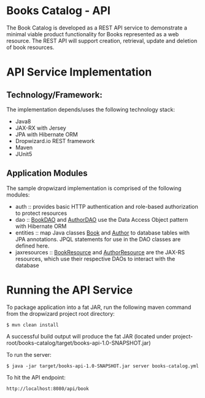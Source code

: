 # Books Catalog - API

The Book Catalog is developed as a REST API service to demonstrate a minimal viable product functionality for Books represented as a web resource. The REST API will support creation, retrieval, update and deletion of book resources. 

# API Service Implementation

## Technology/Framework:
The implementation depends/uses the following technology stack:

- Java8
- JAX-RX with Jersey
- JPA with Hibernate ORM
- Dropwizard.io REST framework
- Maven
- JUnit5

## Application Modules
The sample dropwizard implementation is comprised of the following modules:

- auth :: provides basic HTTP authentication and role-based authorization to protect resources
- dao :: [BookDAO](https://github.com/sonelson/books-catalog/blob/master/src/main/java/dev/sol/catalog/dao/BookDAO.java) and [AuthorDAO](https://github.com/sonelson/books-catalog/blob/master/src/main/java/dev/sol/catalog/dao/AuthorDAO.java) use the Data Access Object pattern with Hibernate ORM 
- entities :: map Java classes [Book](https://github.com/sonelson/books-catalog/blob/master/src/main/java/dev/sol/catalog/entities/Book.java) and [Author](https://github.com/sonelson/books-catalog/blob/master/src/main/java/dev/sol/catalog/entities/Author.java) to database tables with JPA annotations. JPQL statements for use in the DAO classes are  defined here.
- jaxresources :: [BookResource](https://github.com/sonelson/books-catalog/blob/master/src/main/java/dev/sol/catalog/jaxresources/BookResource.java) and [AuthorResource](https://github.com/sonelson/books-catalog/blob/master/src/main/java/dev/sol/catalog/jaxresources/AuthorResource.java) are the JAX-RS resources, which use their respective DAOs to interact with the database

# Running the API Service

To package application into a fat JAR, run the following maven command from the dropwizard project root directory:

    $ mvn clean install

A successful build output will produce the fat JAR (located under project-root/books-catalog/target/books-api-1.0-SNAPSHOT.jar)

To run the server:

    $ java -jar target/books-api-1.0-SNAPSHOT.jar server books-catalog.yml

To hit the API endpoint:

    http://localhost:8080/api/book



